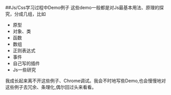 ##Js/Css学习过程中Demo例子
这些demo一般都是对Js最基本用法、原理的探究，分成几组，比如

* 原型
* 对象、类
* 函数
* 数组
* 正则表达式
* 事件
* 自己写的插件
* Js一些研究

我成长起来离不开这些例子、Chrome调试。我会不时地写些Demo,也会慢慢地对这些例子去冗余、条理化,偶尔回过头来看看。
